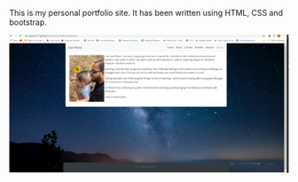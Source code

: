 This is my personal portfolio site. It has been written using HTML, CSS and bootstrap.


<img src="/assets/img/portfolio.PNG" alt="portfolio-home">